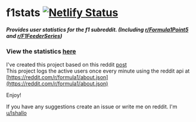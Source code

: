 # f1stats [![Netlify Status](https://api.netlify.com/api/v1/badges/7c14b8c4-7a4a-4b6a-b9c5-72872cfb5592/deploy-status)](https://app.netlify.com/sites/formula1stats/deploys)
##### Provides user statistics for the f1 subreddit. (Including [r/Formula1Point5](https://reddit.com/r/formula1point5) and [r/F1FeederSeries](https://reddit.com/r/f1feederseries))
### View the statistics [here](https://lshallo.github.io/f1stats/)

I've created this project based on this reddit [post](https://www.reddit.com/r/formula1/comments/d1s3lj/rformula1_active_user_count_during_the_italian/)  
This project logs the active users once every minute using the reddit api at [https://reddit.com/r/formula1/about.json](https://reddit.com/r/formula1/about.json)

Enjoy!

If you have any suggestions create an issue or write me on reddit. I'm [u/lshallo](https://www.reddit.com/user/lshallo)